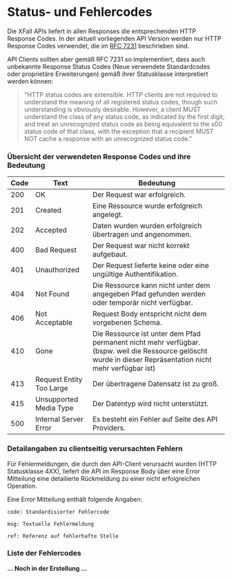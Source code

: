 # Status- und Fehlercodes

Die XFall APIs liefert in allen Responses die entsprechenden HTTP Response Codes. In der aktuell vorliegenden API Version werden nur HTTP Response Codes verwendet, die im [RFC 7231](https://tools.ietf.org/html/rfc7231) beschrieben sind. 

API Clients sollten aber gemäß RFC 7231 so implementiert, dass auch unbekannte Response Status Codes  (Neue verwendete Standardcodes oder proprietäre Erweiterungen) gemäß ihrer Statusklasse interpretiert werden können:
>    "HTTP status codes are extensible.  HTTP clients are not required to
   understand the meaning of all registered status codes, though such
   understanding is obviously desirable.  However, a client MUST
   understand the class of any status code, as indicated by the first
   digit, and treat an unrecognized status code as being equivalent to
   the x00 status code of that class, with the exception that a
   recipient MUST NOT cache a response with an unrecognized status code."


### Übersicht der verwendeten Response Codes und ihre Bedeutung

Code | Text | Bedeutung
---------|----------|---------
 200 | OK | Der Request war erfolgreich.
 201 | Created | Eine Ressource wurde erfolgreich angelegt.
 202 | Accepted | Daten wurden wurden erfolgreich übertragen und angenommen.
 400 | Bad Request | Der Request war nicht korrekt aufgebaut.
 401 | Unauthorized | Der Request lieferte keine oder eine ungültige Authentifikation.
 404 | Not Found | Die Ressource kann nicht unter dem angegeben Pfad gefunden werden oder temporär nicht verfügbar.
 406 | Not Acceptable | Request Body entspricht nicht dem vorgebenen Schema.
 410 | Gone | Die Ressource ist unter dem Pfad permanent nicht mehr verfügbar. (bspw. weil die Ressource gelöscht wurde in dieser Repräsentation nicht mehr verfügbar ist)
 413 | Request Entity Too Large | Der übertragene Datensatz ist zu groß.
 415 | Unsupported Media Type | Der Datentyp wird nicht unterstützt.
 500 | Internal Server Error | Es besteht ein Fehler auf Seite des API Providers.

### Detailangaben zu clientseitig verursachten Fehlern

Für Fehlermeldungen, die durch den API-Client verursacht wurden (HTTP Statusklasse 4XX), liefert die API im Response Body über eine Error Mitteilung eine detailierte Rückmeldung zu einer nicht erfolgreichen Operation. 

Eine Error Mitteilung enthält folgende Angaben:

    code: Standardisierter Fehlercode

    msg: Textuelle Fehlermeldung

    ref: Referenz auf fehlerhafte Stelle

### Liste der Fehlercodes

**... Noch in der Erstellung ...**